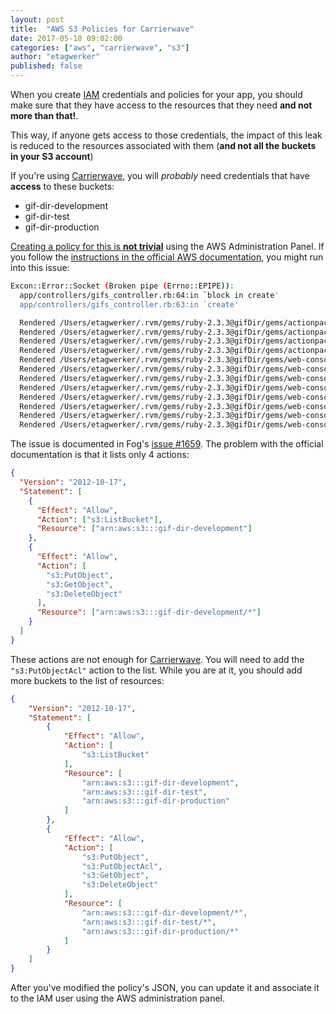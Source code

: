 ```yaml
---
layout: post
title:  "AWS S3 Policies for Carrierwave"
date: 2017-05-10 09:02:00
categories: ["aws", "carrierwave", "s3"]
author: "etagwerker"
published: false
---
```


When you create [IAM](https://aws.amazon.com/iam/) credentials and policies for
your app, you should make sure that they have access to the resources that they
need **and not more than that!**.

This way, if anyone gets access to those credentials, the impact of this leak
is reduced to the resources associated with them (**and not all the buckets in
your S3 account**)

<!--more-->

If you're using [Carrierwave](https://github.com/carrierwaveuploader/carrierwave),
you will *probably* need credentials that have **access** to these buckets:

* gif-dir-development
* gif-dir-test
* gif-dir-production

[Creating a policy for this is **not trivial**](http://docs.aws.amazon.com/AmazonS3/latest/dev/example-bucket-policies.html)
using the AWS Administration Panel. If you follow the [instructions in the official AWS documentation](https://aws.amazon.com/blogs/security/writing-iam-policies-how-to-grant-access-to-an-amazon-s3-bucket/), you might run into this issue:

```bash
Excon::Error::Socket (Broken pipe (Errno::EPIPE)):
  app/controllers/gifs_controller.rb:64:in `block in create'
  app/controllers/gifs_controller.rb:63:in `create'

  Rendered /Users/etagwerker/.rvm/gems/ruby-2.3.3@gifDir/gems/actionpack-4.2.6/lib/action_dispatch/middleware/templates/rescues/_source.erb (11.7ms)
  Rendered /Users/etagwerker/.rvm/gems/ruby-2.3.3@gifDir/gems/actionpack-4.2.6/lib/action_dispatch/middleware/templates/rescues/_trace.html.erb (5.1ms)
  Rendered /Users/etagwerker/.rvm/gems/ruby-2.3.3@gifDir/gems/actionpack-4.2.6/lib/action_dispatch/middleware/templates/rescues/_request_and_response.html.erb (1.4ms)
  Rendered /Users/etagwerker/.rvm/gems/ruby-2.3.3@gifDir/gems/actionpack-4.2.6/lib/action_dispatch/middleware/templates/rescues/diagnostics.html.erb within rescues/layout (60.9ms)
  Rendered /Users/etagwerker/.rvm/gems/ruby-2.3.3@gifDir/gems/web-console-2.3.0/lib/web_console/templates/_markup.html.erb (0.5ms)
  Rendered /Users/etagwerker/.rvm/gems/ruby-2.3.3@gifDir/gems/web-console-2.3.0/lib/web_console/templates/_inner_console_markup.html.erb within layouts/inlined_string (0.3ms)
  Rendered /Users/etagwerker/.rvm/gems/ruby-2.3.3@gifDir/gems/web-console-2.3.0/lib/web_console/templates/_prompt_box_markup.html.erb within layouts/inlined_string (0.3ms)
  Rendered /Users/etagwerker/.rvm/gems/ruby-2.3.3@gifDir/gems/web-console-2.3.0/lib/web_console/templates/style.css.erb within layouts/inlined_string (0.6ms)
  Rendered /Users/etagwerker/.rvm/gems/ruby-2.3.3@gifDir/gems/web-console-2.3.0/lib/web_console/templates/console.js.erb within layouts/javascript (45.4ms)
  Rendered /Users/etagwerker/.rvm/gems/ruby-2.3.3@gifDir/gems/web-console-2.3.0/lib/web_console/templates/main.js.erb within layouts/javascript (0.7ms)
  Rendered /Users/etagwerker/.rvm/gems/ruby-2.3.3@gifDir/gems/web-console-2.3.0/lib/web_console/templates/error_page.js.erb within layouts/javascript (0.4ms)
  Rendered /Users/etagwerker/.rvm/gems/ruby-2.3.3@gifDir/gems/web-console-2.3.0/lib/web_console/templates/index.html.erb (102.7ms)
```

The issue is documented in Fog's [issue \#1659](https://github.com/fog/fog/issues/1659).
The problem with the official documentation is that it lists only 4 actions:

```json
{
  "Version": "2012-10-17",
  "Statement": [
    {
      "Effect": "Allow",
      "Action": ["s3:ListBucket"],
      "Resource": ["arn:aws:s3:::gif-dir-development"]
    },
    {
      "Effect": "Allow",
      "Action": [
        "s3:PutObject",
        "s3:GetObject",
        "s3:DeleteObject"
      ],
      "Resource": ["arn:aws:s3:::gif-dir-development/*"]
    }
  ]
}
```

These actions are not enough for [Carrierwave](https://github.com/carrierwaveuploader/carrierwave). You will need
to add the `"s3:PutObjectAcl"` action to the list. While you are at it, you
should add more buckets to the list of resources:

```json
{
    "Version": "2012-10-17",
    "Statement": [
        {
            "Effect": "Allow",
            "Action": [
                "s3:ListBucket"
            ],
            "Resource": [
                "arn:aws:s3:::gif-dir-development",
                "arn:aws:s3:::gif-dir-test",
                "arn:aws:s3:::gif-dir-production"
            ]
        },
        {
            "Effect": "Allow",
            "Action": [
                "s3:PutObject",
                "s3:PutObjectAcl",
                "s3:GetObject",
                "s3:DeleteObject"
            ],
            "Resource": [
                "arn:aws:s3:::gif-dir-development/*",
                "arn:aws:s3:::gif-dir-test/*",
                "arn:aws:s3:::gif-dir-production/*"
            ]
        }
    ]
}
```

After you've modified the policy's JSON, you can update it and associate it to
the IAM user using the AWS administration panel.
